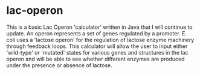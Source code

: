 # lac-operon
This is a basic Lac Operon 'calculator' written in Java that I will continue to update.  An operon represents a set of genes regulated by a promoter. E. coli uses a 'lactose operon' for the regulation of lactose enzyme machinery through feedback loops. This calculator will allow the user to input either 'wild-type' or 'mutated' states for various genes and structures in the lac operon and will be able to see whether different enzymes are produced under the presence or absence of lactose. 
